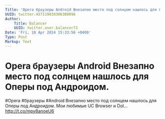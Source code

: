 ```yaml
---
Title: 'Opera браузеры Android Внезапно место под солнцем нашлось для Оперы под Андроидом.'
UUID: twitter.457119838306308096
Author:
    Title: Balancer
    UUID: twitter.user.balancer73
Date: 'Fri, 18 Apr 2014 15:33:56 +0400'
Type: Post
Markup: Text
---
```


# Opera браузеры Android Внезапно место под солнцем нашлось для Оперы под Андроидом.

#Opera #браузеры #Android Внезапно место под солнцем нашлось
для Оперы под Андроидом. Мои любимые UC Browser и Dol…
http://t.co/mpy8anoeU6